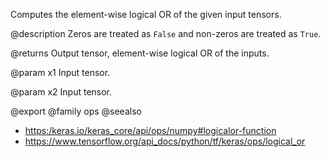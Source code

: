 Computes the element-wise logical OR of the given input tensors.

@description
Zeros are treated as `False` and non-zeros are treated as `True`.

@returns
    Output tensor, element-wise logical OR of the inputs.

@param x1
Input tensor.

@param x2
Input tensor.

@export
@family ops
@seealso
+ <https:/keras.io/keras_core/api/ops/numpy#logicalor-function>
+ <https://www.tensorflow.org/api_docs/python/tf/keras/ops/logical_or>
